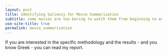 ```yaml
---
layout: post
title: Identifying Saliency for Movie Summarization
subtitle: some movies are too boring to watch them from beginning to end, right?
use-site-title: true
permalink: movie_summarization
---
```


If you are interested in the specific methodology and the results - and you know Greek - you can read my report.

<!-- last updated: 2018-09-27 -->
